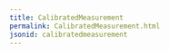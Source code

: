 ```yaml
---
title: CalibratedMeasurement
permalink: CalibratedMeasurement.html
jsonid: calibratedmeasurement
---
```


